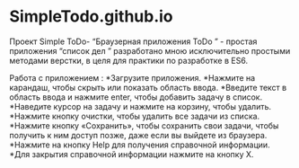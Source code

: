 # SimpleTodo.github.io

Проект Simple ToDo- “Браузерная приложения ToDo ” - простая приложения “список дел ” разработано мною исключительно простыми методами верстки, в целя для практики по разработке  в ES6.

Работа с приложением :
*Загрузите приложения.
*Нажмите на карандаш, чтобы скрыть или показать область ввода.
*Введите текст в область ввода и нажмите enter, чтобы добавить 
 задачу в список.
*Наведите курсор на задачу и нажмите на корзину, чтобы удалить.
*Нажмите кнопку очистки, чтобы удалить все задачи из списка.
*Нажмите кнопку «Сохранить», чтобы сохранить свои задачи, чтобы  
  получить к ним доступ позже, даже если вы выйдете из браузера.
*Нажмите на кнопку Help для получения справочной информации.
*Для закрытия справочной информации нажмите на кнопку X.
